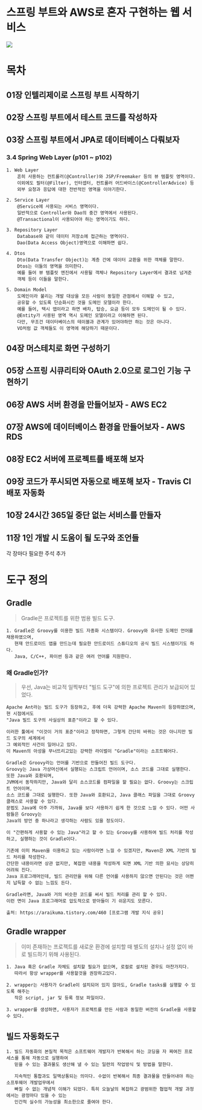 # 스프링 부트와 AWS로 혼자 구현하는 웹 서비스

![](https://t1.daumcdn.net/cfile/tistory/994D4A415DE2738514)

# 목차
## 01장 인텔리제이로 스프링 부트 시작하기
## 02장 스프링 부트에서 테스트 코드를 작성하자
## 03장 스프링 부트에서 JPA로 데이터베이스 다뤄보자
### 3.4 Spring Web Layer (p101 ~ p102)
    1. Web Layer  
        흔히 사용하는 컨트롤러(@Controller)와 JSP/Freemaker 등의 뷰 템플릿 영역이다.  
        이외에도 필터(@Filter), 인터셉터, 컨트롤러 어드바이스(@ControllerAdvice) 등    
        외부 요청과 응답에 대한 전반적인 영역을 이야기한다.  
        
    2. Service Layer  
        @Service에 사용되는 서비스 영역이다.  
        일반적으로 Controller와 Dao의 중간 영역에서 사용된다.  
        @Transactional이 사용되어야 하는 영역이기도 하다.   
        
    3. Repository Layer  
        Database와 같이 데이터 저장소에 접근하는 영역이다.   
        Dao(Data Access Object)영역으로 이해하면 쉽다.   
        
    4. Dtos   
        Dto(Data Transfer Object)는 계층 간에 데이터 교환을 위한 객체를 말한다.   
        Dtos는 이들의 영역을 의미한다.   
        예를 들어 뷰 템플릿 엔진에서 사용될 객체나 Repository Layer에서 결과로 넘겨준  
        객체 등이 이들을 말한다.   
        
    5. Domain Model   
        도메인이라 불리는 개발 대상을 모든 사람이 동일한 관점에서 이해할 수 있고,  
        공유할 수 있도록 단순화시킨 것을 도메인 모델이라 한다.   
        예를 들어, 택시 앱이라고 하면 배차, 탑승, 요금 등이 모두 도메인이 될 수 있다.   
        @Entity가 사용된 영역 역시 도메인 모델이라고 이해하면 된다.   
        다만, 무조건 데이터베이스의 테이블과 관계가 있어야하만 하는 것은 아니다.   
        VO처럼 값 객체들도 이 영역에 해당하기 때문이다.   
        
## 04장 머스테치로 화면 구성하기
## 05장 스프링 시큐리티와 OAuth 2.0으로 로그인 기능 구현하기
## 06장 AWS 서버 환경을 만들어보자 - AWS EC2
## 07장 AWS에 데이터베이스 환경을 만들어보자 - AWS RDS
## 08장 EC2 서버에 프로젝트를 배포해 보자
## 09장 코드가 푸시되면 자동으로 배포해 보자 - Travis CI 배포 자동화
## 10장 24시간 365일 중단 없는 서비스를 만들자
## 11장 1인 개발 시 도움이 될 도구와 조언들 

각 장마다 필요한 주석 추가  


# 도구 정의  

## Gradle  
> Gradle은 프로젝트를 위한 범용 빌드 도구.

    1. Gradle은 Groovy를 이용한 빌드 자종화 시스템이다. Groovy와 유사한 도메인 언어를 채용하였으며,
       현재 안드로이드 앱을 만드는데 필요한 안드로이드 스튜디오의 공식 빌드 시스템이기도 하다.
       Java, C/C++, 파이썬 등과 같은 여러 언어를 지원한다.

### 왜 Gradle인가?
> 우선, Java는 비교적 일찍부터 "빌드 도구"에 의한 프로젝트 관리가 보급되어 있었다.  

    Apache Ant라는 빌드 도구가 등장하고, 후에 더욱 강력한 Apache Maven이 등장하였으며, 현 시점에서도
    "Java 빌드 도구의 사실상의 표준"이라고 할 수 있다.

    이러한 툴에서 "이것이 거의 표준"이라고 정착하면, 그렇게 간단히 바뀌는 것은 아니지만 빌드 도구의 세계에서
    그 예외적인 사건이 일어나고 있다.
    이 Maven의 아성을 무너뜨리고있는 강력한 라이벌이 "Gradle"이라는 소프트웨어다.

    Gradle은 Groovy라는 언어를 기반으로 만들어진 빌드 도구다.
    Groovy는 Java 가상머신에서 실행되는 스크립트 언어이며, 소스 코드를 그대로 실행한다. 또한 Java와 호환되며,  
    JVM에서 동작하지만, Java와 달리 소스코드를 컴파일을 할 필요는 없다. Groovy는 스크립트 언어이며,   
    소스 코드를 그대로 실행한다. 또한 Java와 호환되고, Java 클래스 파일을 그대로 Groovy 클래스로 사용할 수 있다.    
    문법도 Java에 아주 가까워, Java를 보다 사용하기 쉽게 한 것으로 느낄 수 있다. 어떤 사람들은 Groovy는     
    Java의 방언 중 하나라고 생각하는 사람도 있을 정도이다.    

    이 "간편하게 사용할 수 있는 Java"라고 할 수 있는 Groovy를 사용하여 빌드 처리를 작성하고, 실행하는 것이 Gradle이다.   

    기존에 이미 Maven을 이용하고 있는 사람이라면 느낄 수 있겠지만, Maven은 XML 기반의 빌드 처리를 작성한다.     
    간단한 내용이라면 상관 없지만, 복잡한 내용을 작성하게 되면 XML 기반 의한 묘사는 상당히 어려워 진다.      
    Java 프로그래머인데, 빌드 관리만을 위해 다른 언어를 사용하지 않으면 안된다는 것은 어쩐지 납득할 수 없는 느낌도 든다.   

    Gradle라면, Java와 거의 비슷한 코드를 써서 빌드 처리를 관리 할 수 있다.      
    이런 면이 Java 프로그래머로 압도적으로 받아들이 기 쉬운지도 모른다.    

    출처: https://araikuma.tistory.com/460 [프로그램 개발 지식 공유]   

## Gradle wrapper  
> 이미 존재하는 프로젝트를 새로운 환경에 설치할 때 별도의 설치나 설정 없이 바로 빌드하기 위해 사용된다.

    1. Java 혹은 Gradle 자체도 설치할 필요가 없으며, 로컬로 설치된 경우도 마찬가지다.
       따라서 항상 wrapper를 사용할것을 권장하고있다.

    2. wrapper는 사용자가 Gradle이 설치되어 있지 않아도, Gradle tasks를 실행할 수 있도록 해주는 
       작은 script, jar 및 등록 정보 파일이다.

    3. wrapper를 생성하면, 사용자가 프로젝트를 만든 사람과 동일한 버전의 Gradle을 사용할 수 있다.

## 빌드 자동화도구    
    1. 빌드 자동화의 본질적 목적은 소프트웨어 개발자가 반복해서 하는 코딩을 자 짜여진 프로세스를 통해 자동으로 실행하여
       믿을 수 있는 결과물도 생산해 낼 수 있는 일련의 작업방식 및 방법을 말한다.  
       
       지속적인 통합과도 일맥상통되는 의미다. 수없이 반복해서 최종 결과물을 만들어내야 하는 소프투웨어 개발업무에서  
       빠질 수 없는 개념적 이해가 되었다. 특히 오늘날의 복잡하고 광범위한 협업적 개발 과정에서는 광정마다 있을 수 있는  
       인간적 실수의 가능성을 최소한으로 줄여야 한다.   
